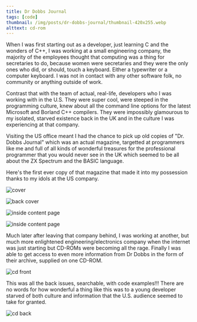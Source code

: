```yaml
---
title: Dr Dobbs Journal
tags: [code]
thumbnail: /img/posts/dr-dobbs-journal/thumbnail-420x255.webp
alttext: cd-rom
---
```


When I was first starting out as a developer, just learning C and the wonders of C++, I was working at a small engineering company, the majority of the employees
thought that computing was a thing for secretaries to do, because women were secretaries and they were the only ones who did, or should, touch a keyboard. Either a
typewriter or a computer keyboard. I was not in contact with any other software folk, no community or anything outside of work.

Contrast that with the team of actual, real-life, developers who I was working with in the U.S. They were super cool, were steeped in the programming culture, knew
about all the command line options for the latest Microsoft and Borland C++ compilers. They were impossibly glamourous to my isolated, starved existence back in the UK and
in the culture I was experiencing at that company.

Visiting the US office meant I had the chance to pick up old copies of "Dr. Dobbs Journal" which was an actual magazine, targetted at programmers like me and full of
all kinds of wonderful treasures for the professional programmer that you would never see in the UK which seemed to be all about the ZX Spectrum and the BASIC language.

Here's the first ever copy of that magazine that made it into my possession thanks to my idols at the US company.

![cover](/img/posts/dr-dobbs-journal/dr-dobbs-cover.webp)

![back cover](/img/posts/dr-dobbs-journal/dr-dobbs-back.webp)

![inside content page](/img/posts/dr-dobbs-journal/contents-left.webp)

![inside content page](/img/posts/dr-dobbs-journal/contents-right.webp)

Much later after leaving that company behind, I was working at another, but much more enlightened engineering/electronics company when the internet was just starting but
CD-ROMs were becoming all the rage. Finally I was able to get access to even more information from Dr Dobbs in the form of their archive, supplied on one CD-ROM.

![cd front](/img/posts/dr-dobbs-journal/cd-front.webp)

This was all the back issues, searchable, with code examples!!! There are no words for how wonderful a thing like this was to a young developer starved of both culture and
information that the U.S. audience seemed to take for granted.

![cd back](/img/posts/dr-dobbs-journal/cd-back.webp)
